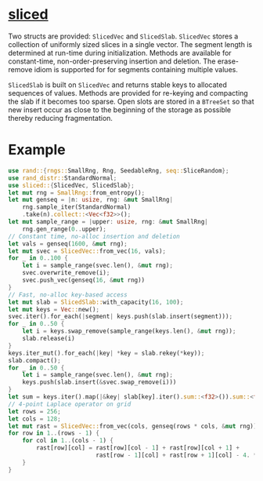 # [sliced](https://docs.rs/sliced)

Two structs are provided: `SlicedVec` and `SlicedSlab`. `SlicedVec` stores a
collection of uniformly sized slices in a single vector. The segment length is determined at run-time
during initialization. Methods are available for constant-time, non-order-preserving insertion and deletion.
The erase-remove idiom is supported for for segments containing multiple values.

`SlicedSlab` is built on `SlicedVec` and returns stable keys to allocated sequences of values. Methods are
provided for re-keying and compacting the slab if it becomes too sparse. Open slots are stored in a `BTreeSet`
so that new insert occur as close to the beginning of the storage as possible thereby reducing fragmentation.

# Example
```rust
use rand::{rngs::SmallRng, Rng, SeedableRng, seq::SliceRandom};
use rand_distr::StandardNormal;
use sliced::{SlicedVec, SlicedSlab};
let mut rng = SmallRng::from_entropy();
let mut genseq = |n: usize, rng: &mut SmallRng|
    rng.sample_iter(StandardNormal)
    .take(n).collect::<Vec<f32>>();
let mut sample_range = |upper: usize, rng: &mut SmallRng|
    rng.gen_range(0..upper);
// Constant time, no-alloc insertion and deletion
let vals = genseq(1600, &mut rng);
let mut svec = SlicedVec::from_vec(16, vals);
for _ in 0..100 {
    let i = sample_range(svec.len(), &mut rng);
    svec.overwrite_remove(i);
    svec.push_vec(genseq(16, &mut rng))
}
// Fast, no-alloc key-based access
let mut slab = SlicedSlab::with_capacity(16, 100);
let mut keys = Vec::new();
svec.iter().for_each(|segment| keys.push(slab.insert(segment)));
for _ in 0..50 {
    let i = keys.swap_remove(sample_range(keys.len(), &mut rng));
    slab.release(i)
}
keys.iter_mut().for_each(|key| *key = slab.rekey(*key));
slab.compact();
for _ in 0..50 {
    let i = sample_range(svec.len(), &mut rng);
    keys.push(slab.insert(&svec.swap_remove(i)))
}
let sum = keys.iter().map(|&key| slab[key].iter().sum::<f32>()).sum::<f32>();
// 4-point Laplace operator on grid
let rows = 256;
let cols = 128;
let mut rast = SlicedVec::from_vec(cols, genseq(rows * cols, &mut rng));
for row in 1..(rows - 1) {
    for col in 1..(cols - 1) {
        rast[row][col] = rast[row][col - 1] + rast[row][col + 1] + 
                         rast[row - 1][col] + rast[row + 1][col] - 4. * rast[row][col]
    }
}
```


  
